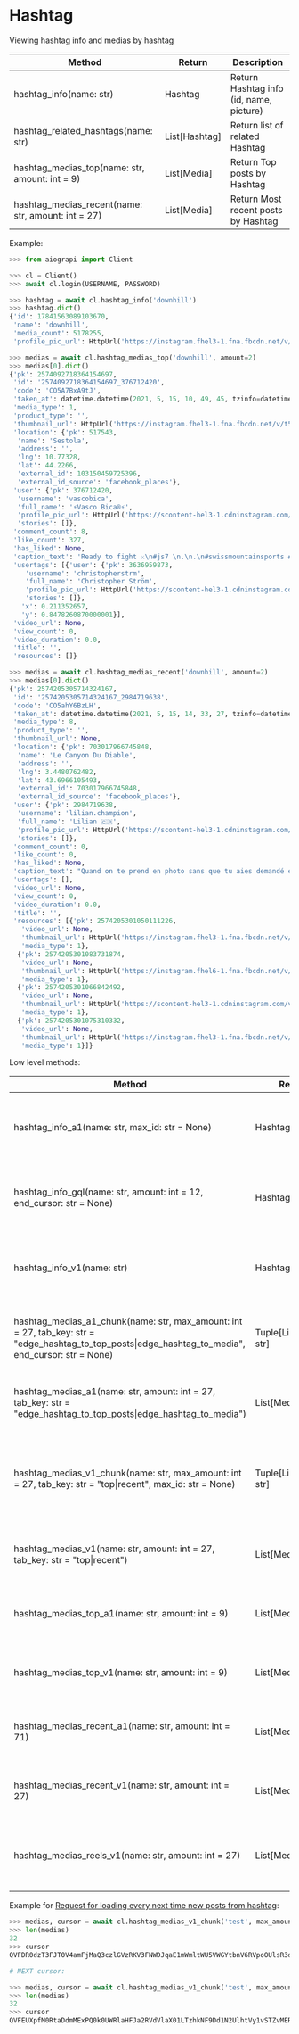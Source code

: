# Hashtag

Viewing hashtag info and medias by hashtag

| Method                                             | Return              | Description
| -------------------------------------------------- | ------------------- | ---------------------------------------
| hashtag_info(name: str)                            | Hashtag             | Return Hashtag info (id, name, picture)
| hashtag_related_hashtags(name: str)                | List[Hashtag]       | Return list of related Hashtag
| hashtag_medias_top(name: str, amount: int = 9)     | List[Media]         | Return Top posts by Hashtag
| hashtag_medias_recent(name: str, amount: int = 27) | List[Media]         | Return Most recent posts by Hashtag


Example:

``` python
>>> from aiograpi import Client

>>> cl = Client()
>>> await cl.login(USERNAME, PASSWORD)

>>> hashtag = await cl.hashtag_info('downhill')
>>> hashtag.dict()
{'id': 17841563089103670,
 'name': 'downhill',
 'media_count': 5178255,
 'profile_pic_url': HttpUrl('https://instagram.fhel3-1.fna.fbcdn.net/v/t51.2885-15/e35/s150x150/184304495_294863488920457_8839934375675895594_n.jpg?tp=1&_nc_ht=instagram.fhel3-1.fna.fbcdn.net&_nc_cat=101&_nc_ohc=L3i9yzFUBR8AX_MAXgr&edm=ABZsPhsBAAAA&ccb=7-4&oh=21a944a197506a42658e8273d92740b7&oe=60C37E35&_nc_sid=4efc9f', scheme='https', host='instagram.fhel3-1.fna.fbcdn.net', tld='net', host_type='domain', path='/v/t51.2885-15/e35/s150x150/184304495_294863488920457_8839934375675895594_n.jpg', query='tp=1&_nc_ht=instagram.fhel3-1.fna.fbcdn.net&_nc_cat=101&_nc_ohc=L3i9yzFUBR8AX_MAXgr&edm=ABZsPhsBAAAA&ccb=7-4&oh=21a944a197506a42658e8273d92740b7&oe=60C37E35&_nc_sid=4efc9f')}

>>> medias = await cl.hashtag_medias_top('downhill', amount=2)
>>> medias[0].dict()
{'pk': 2574092718364154697,
 'id': '2574092718364154697_376712420',
 'code': 'CO5A7BxA9tJ',
 'taken_at': datetime.datetime(2021, 5, 15, 10, 49, 45, tzinfo=datetime.timezone.utc),
 'media_type': 1,
 'product_type': '',
 'thumbnail_url': HttpUrl('https://instagram.fhel3-1.fna.fbcdn.net/v/t51.2885-15/e35/s1080x1080/186430270_473573763896149_2030909827389015824_n.jpg?tp=1&_nc_ht=instagram.fhel3-1.fna.fbcdn.net&_nc_cat=101&_nc_ohc=4jFHY_INCnMAX-7fObK&edm=AP_V10EBAAAA&ccb=7-4&oh=9fb0c4cdb01a7aa376a96c0df366d844&oe=60C4C01A&_nc_sid=4f375e', scheme='https', host='instagram.fhel3-1.fna.fbcdn.net', tld='net', host_type='domain', path='/v/t51.2885-15/e35/s1080x1080/186430270_473573763896149_2030909827389015824_n.jpg', query='tp=1&_nc_ht=instagram.fhel3-1.fna.fbcdn.net&_nc_cat=101&_nc_ohc=4jFHY_INCnMAX-7fObK&edm=AP_V10EBAAAA&ccb=7-4&oh=9fb0c4cdb01a7aa376a96c0df366d844&oe=60C4C01A&_nc_sid=4f375e'),
 'location': {'pk': 517543,
  'name': 'Sestola',
  'address': '',
  'lng': 10.77328,
  'lat': 44.2266,
  'external_id': 103150459725396,
  'external_id_source': 'facebook_places'},
 'user': {'pk': 376712420,
  'username': 'vascobica',
  'full_name': '⚡Vasco Bica®⚡',
  'profile_pic_url': HttpUrl('https://scontent-hel3-1.cdninstagram.com/v/t51.2885-19/s150x150/96211403_922669918147090_5138958292701151232_n.jpg?tp=1&_nc_ht=scontent-hel3-1.cdninstagram.com&_nc_ohc=tYlGX8kDuSgAX9WtBRF&edm=AP_V10EBAAAA&ccb=7-4&oh=ac96c75846d17519e53923a0ddb3aad0&oe=60C51486&_nc_sid=4f375e', scheme='https', host='scontent-hel3-1.cdninstagram.com', tld='com', host_type='domain', path='/v/t51.2885-19/s150x150/96211403_922669918147090_5138958292701151232_n.jpg', query='tp=1&_nc_ht=scontent-hel3-1.cdninstagram.com&_nc_ohc=tYlGX8kDuSgAX9WtBRF&edm=AP_V10EBAAAA&ccb=7-4&oh=ac96c75846d17519e53923a0ddb3aad0&oe=60C51486&_nc_sid=4f375e'),
  'stories': []},
 'comment_count': 8,
 'like_count': 327,
 'has_liked': None,
 'caption_text': 'Ready to fight ⚔️\n#js7 \n.\n.\n#swissmountainsports #racing #coppaitaliadh \n#mirandabikeparts\xa0#burning\xa0#jumping \xa0#whipit\xa0#scrubit\xa0#enduro\xa0#mtblife\xa0 #downhill\xa0#mountainbiking\xa0#sliding\xa0#dirt\xa0#dh\xa0 #mtb\xa0#bike\xa0#bikelife\xa0#friends\xa0#mtbswitzerland\xa0#downhillmtb\xa0#valais\xa0 #swissmountains\xa0\xa0#italy #italydownhill',
 'usertags': [{'user': {'pk': 3636959873,
    'username': 'christopherstrm',
    'full_name': 'Christopher Ström',
    'profile_pic_url': HttpUrl('https://scontent-hel3-1.cdninstagram.com/v/t51.2885-19/s150x150/173775865_527371595096868_8991176723035066304_n.jpg?tp=1&_nc_ht=scontent-hel3-1.cdninstagram.com&_nc_ohc=tbsAzTDoLtEAX_HaT9Z&edm=AP_V10EBAAAA&ccb=7-4&oh=94a18b3b4d0d39d9dbda849b4c23a5a9&oe=60C5192F&_nc_sid=4f375e', scheme='https', host='scontent-hel3-1.cdninstagram.com', tld='com', host_type='domain', path='/v/t51.2885-19/s150x150/173775865_527371595096868_8991176723035066304_n.jpg', query='tp=1&_nc_ht=scontent-hel3-1.cdninstagram.com&_nc_ohc=tbsAzTDoLtEAX_HaT9Z&edm=AP_V10EBAAAA&ccb=7-4&oh=94a18b3b4d0d39d9dbda849b4c23a5a9&oe=60C5192F&_nc_sid=4f375e'),
    'stories': []},
   'x': 0.211352657,
   'y': 0.8478260870000001}],
 'video_url': None,
 'view_count': 0,
 'video_duration': 0.0,
 'title': '',
 'resources': []}

>>> medias = await cl.hashtag_medias_recent('downhill', amount=2)
>>> medias[0].dict()
{'pk': 2574205305714324167,
 'id': '2574205305714324167_2984719638',
 'code': 'CO5ahY6BzLH',
 'taken_at': datetime.datetime(2021, 5, 15, 14, 33, 27, tzinfo=datetime.timezone.utc),
 'media_type': 8,
 'product_type': '',
 'thumbnail_url': None,
 'location': {'pk': 703017966745848,
  'name': 'Le Canyon Du Diable',
  'address': '',
  'lng': 3.4480762482,
  'lat': 43.6966105493,
  'external_id': 703017966745848,
  'external_id_source': 'facebook_places'},
 'user': {'pk': 2984719638,
  'username': 'lilian.champion',
  'full_name': 'Lilian 🇨🇵',
  'profile_pic_url': HttpUrl('https://scontent-hel3-1.cdninstagram.com/v/t51.2885-19/s150x150/169115203_291696755653751_6779914563403118432_n.jpg?tp=1&_nc_ht=scontent-hel3-1.cdninstagram.com&_nc_ohc=VEqYwd5W1FYAX_7ID-6&edm=AP_V10EBAAAA&ccb=7-4&oh=7fe193da2e706c0cafd9e1d432734891&oe=60C59786&_nc_sid=4f375e', scheme='https', host='scontent-hel3-1.cdninstagram.com', tld='com', host_type='domain', path='/v/t51.2885-19/s150x150/169115203_291696755653751_6779914563403118432_n.jpg', query='tp=1&_nc_ht=scontent-hel3-1.cdninstagram.com&_nc_ohc=VEqYwd5W1FYAX_7ID-6&edm=AP_V10EBAAAA&ccb=7-4&oh=7fe193da2e706c0cafd9e1d432734891&oe=60C59786&_nc_sid=4f375e'),
  'stories': []},
 'comment_count': 0,
 'like_count': 0,
 'has_liked': None,
 'caption_text': "Quand on te prend en photo sans que tu aies demandé et que la personne t'envoie tout par mail après...😂😁🤙🏻 Merci l'inconnu du coup \n\n#downhill #mountainlovers #ytowners #vanlife #vanlifefrance",
 'usertags': [],
 'video_url': None,
 'view_count': 0,
 'video_duration': 0.0,
 'title': '',
 'resources': [{'pk': 2574205301050111226,
   'video_url': None,
   'thumbnail_url': HttpUrl('https://instagram.fhel3-1.fna.fbcdn.net/v/t51.2885-15/e35/184312115_2977220092557985_8274386175388868273_n.jpg?tp=1&_nc_ht=instagram.fhel3-1.fna.fbcdn.net&_nc_cat=101&_nc_ohc=YoLLGA0cAhsAX8MxnSo&edm=AP_V10EBAAAA&ccb=7-4&oh=b0f2740aaff1d80c5f5219ffa267a186&oe=60C4273E&_nc_sid=4f375e', scheme='https', host='instagram.fhel3-1.fna.fbcdn.net', tld='net', host_type='domain', path='/v/t51.2885-15/e35/184312115_2977220092557985_8274386175388868273_n.jpg', query='tp=1&_nc_ht=instagram.fhel3-1.fna.fbcdn.net&_nc_cat=101&_nc_ohc=YoLLGA0cAhsAX8MxnSo&edm=AP_V10EBAAAA&ccb=7-4&oh=b0f2740aaff1d80c5f5219ffa267a186&oe=60C4273E&_nc_sid=4f375e'),
   'media_type': 1},
  {'pk': 2574205301083731874,
   'video_url': None,
   'thumbnail_url': HttpUrl('https://instagram.fhel6-1.fna.fbcdn.net/v/t51.2885-15/e35/186524178_143770224434390_4909324648747352588_n.jpg?tp=1&_nc_ht=instagram.fhel6-1.fna.fbcdn.net&_nc_cat=102&_nc_ohc=w6z9v4MwYg8AX9FdWk0&edm=AP_V10EBAAAA&ccb=7-4&oh=99295fa82472bf4a425fc49bd03c1310&oe=60C40AFC&_nc_sid=4f375e', scheme='https', host='instagram.fhel6-1.fna.fbcdn.net', tld='net', host_type='domain', path='/v/t51.2885-15/e35/186524178_143770224434390_4909324648747352588_n.jpg', query='tp=1&_nc_ht=instagram.fhel6-1.fna.fbcdn.net&_nc_cat=102&_nc_ohc=w6z9v4MwYg8AX9FdWk0&edm=AP_V10EBAAAA&ccb=7-4&oh=99295fa82472bf4a425fc49bd03c1310&oe=60C40AFC&_nc_sid=4f375e'),
   'media_type': 1},
  {'pk': 2574205301066842492,
   'video_url': None,
   'thumbnail_url': HttpUrl('https://scontent-hel3-1.cdninstagram.com/v/t51.2885-15/e35/186787154_332065288355469_7843843424299639709_n.jpg?tp=1&_nc_ht=scontent-hel3-1.cdninstagram.com&_nc_cat=109&_nc_ohc=-qZy9_HakCQAX-Cqk9v&edm=AP_V10EBAAAA&ccb=7-4&oh=031077ab2f56db0bab7ffbc920f80a41&oe=60C4F57B&_nc_sid=4f375e', scheme='https', host='scontent-hel3-1.cdninstagram.com', tld='com', host_type='domain', path='/v/t51.2885-15/e35/186787154_332065288355469_7843843424299639709_n.jpg', query='tp=1&_nc_ht=scontent-hel3-1.cdninstagram.com&_nc_cat=109&_nc_ohc=-qZy9_HakCQAX-Cqk9v&edm=AP_V10EBAAAA&ccb=7-4&oh=031077ab2f56db0bab7ffbc920f80a41&oe=60C4F57B&_nc_sid=4f375e'),
   'media_type': 1},
  {'pk': 2574205301075310332,
   'video_url': None,
   'thumbnail_url': HttpUrl('https://instagram.fhel3-1.fna.fbcdn.net/v/t51.2885-15/e35/185727252_524026898594344_9165723485744355754_n.jpg?tp=1&_nc_ht=instagram.fhel3-1.fna.fbcdn.net&_nc_cat=104&_nc_ohc=45NguRpEtZQAX83VSGE&edm=AP_V10EBAAAA&ccb=7-4&oh=c8c087ecfba444d9d85f7bd059f42a2a&oe=60C5C3C2&_nc_sid=4f375e', scheme='https', host='instagram.fhel3-1.fna.fbcdn.net', tld='net', host_type='domain', path='/v/t51.2885-15/e35/185727252_524026898594344_9165723485744355754_n.jpg', query='tp=1&_nc_ht=instagram.fhel3-1.fna.fbcdn.net&_nc_cat=104&_nc_ohc=45NguRpEtZQAX83VSGE&edm=AP_V10EBAAAA&ccb=7-4&oh=c8c087ecfba444d9d85f7bd059f42a2a&oe=60C5C3C2&_nc_sid=4f375e'),
   'media_type': 1}]}
```

Low level methods:

| Method                                         | Return  | Description
| ---------------------------------------------- | ------- | --------------------------------------------
| hashtag_info_a1(name: str, max_id: str = None) | Hashtag | Get information about a hashtag by Public Web API
| hashtag_info_gql(name: str, amount: int = 12, end_cursor: str = None) | Hashtag | Get information about a hashtag by Public Graphql API
| hashtag_info_v1(name: str) | Hashtag | Get information about a hashtag by Private Mobile API
| hashtag_medias_a1_chunk(name: str, max_amount: int = 27, tab_key: str = "edge_hashtag_to_top_posts\|edge_hashtag_to_media", end_cursor: str = None) | Tuple[List[Media], str] | Get chunk of medias and end_cursor by Public Web API
| hashtag_medias_a1(name: str, amount: int = 27, tab_key: str = "edge_hashtag_to_top_posts\|edge_hashtag_to_media") | List[Media] | Get medias for a hashtag by Public Web API
| hashtag_medias_v1_chunk(name: str, max_amount: int = 27, tab_key: str = "top\|recent", max_id: str = None) | Tuple[List[Media], str] | Get chunk of medias for a hashtag and max_id (cursor) by Private Mobile API
| hashtag_medias_v1(name: str, amount: int = 27, tab_key: str = "top\|recent") | List[Media] | Get medias for a hashtag by Private Mobile API
| hashtag_medias_top_a1(name: str, amount: int = 9) | List[Media] | Get top medias for a hashtag by Public Web API
| hashtag_medias_top_v1(name: str, amount: int = 9) | List[Media] | Get top medias for a hashtag by Private Mobile API
| hashtag_medias_recent_a1(name: str, amount: int = 71) | List[Media] | Get recent medias for a hashtag by Public Web API
| hashtag_medias_recent_v1(name: str, amount: int = 27) | List[Media] | Get recent medias for a hashtag by Private Mobile API
| hashtag_medias_reels_v1(name: str, amount: int = 27) | List[Media] | Get recent clips (reels) for a hashtag by Private Mobile API

Example for [Request for loading every next time new posts from hashtag](https://github.com/subzeroid/instagrapi/issues/79):

``` python
>>> medias, cursor = await cl.hashtag_medias_v1_chunk('test', max_amount=32, tab_key='recent')
>>> len(medias)
32
>>> cursor
QVFDR0dzT3FJT0V4amFjMaQ3czlGVzRKV3FNWDJqaE1mWmltWU5VWGYtbnV6RVpoOUlsR3dCN05RRmpLc2R5SVlCQTNaekV5bUVOV0F4Vno1MDkxN1Nndg==

# NEXT cursor:

>>> medias, cursor = await cl.hashtag_medias_v1_chunk('test', max_amount=32, tab_key='recent', max_id=cursor)
>>> len(medias)
32
>>> cursor
QVFEUXpfM0RtaDdmMExPQ0k0UWRlaHFJa2RVdVlaX01LTzhkNF9Dd1N2UlhtVy1vSTZvMERfYW5XN205OTBRNFBCSVJ2ZTVfTG5ZMXVmY0VJbUM5TU9URQ==
```

